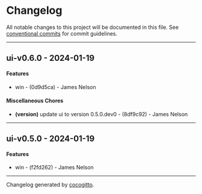# Changelog
All notable changes to this project will be documented in this file. See [conventional commits](https://www.conventionalcommits.org/) for commit guidelines.

- - -
## ui-v0.6.0 - 2024-01-19
#### Features
- win - (0d9d5ca) - James Nelson
#### Miscellaneous Chores
- **(version)** update ui to version 0.5.0.dev0 - (8df9c92) - James Nelson

- - -

## ui-v0.5.0 - 2024-01-19
#### Features
- win - (f2fd262) - James Nelson

- - -

Changelog generated by [cocogitto](https://github.com/cocogitto/cocogitto).